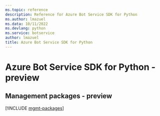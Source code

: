 ```yaml
---
ms.topic: reference
description: Reference for Azure Bot Service SDK for Python
ms.author: lmazuel
ms.data: 10/11/2022
ms.devlang: python
ms.service: botservice
author: lmazuel
title: Azure Bot Service SDK for Python
---
```

# Azure Bot Service SDK for Python - preview

## Management packages - preview
[!INCLUDE [mgmt-packages](bot-service-mgmt-index.md)]